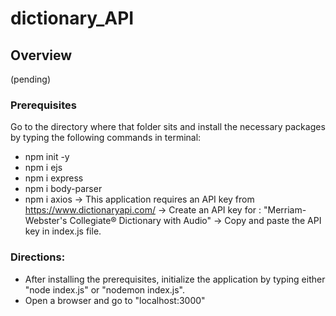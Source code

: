 # dictionary_API
## Overview
(pending)
### Prerequisites
Go to the directory where that folder sits and install the necessary packages by typing the following commands in terminal:
- npm init -y
- npm i ejs
- npm i express
- npm i body-parser
- npm i axios
-> This application requires an API key from https://www.dictionaryapi.com/
-> Create an API key for : "Merriam-Webster's Collegiate® Dictionary with Audio"
-> Copy and paste the API key in index.js file.
### Directions:
- After installing the prerequisites, initialize the application by typing either "node index.js" or "nodemon index.js".
- Open a browser and go to "localhost:3000"
